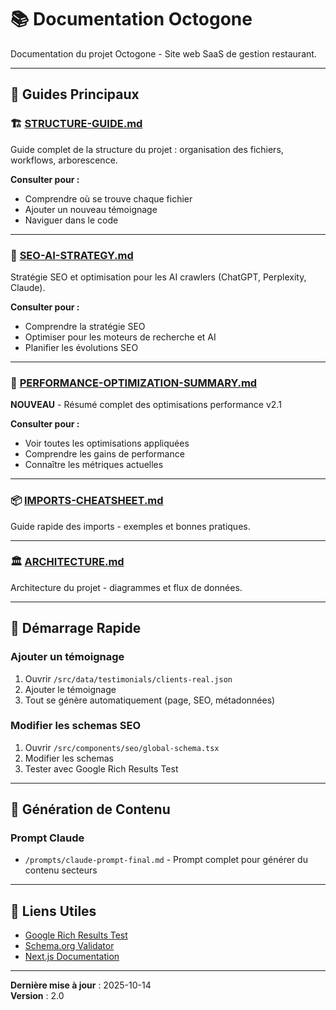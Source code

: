 # 📚 Documentation Octogone

Documentation du projet Octogone - Site web SaaS de gestion restaurant.

---

## 📖 Guides Principaux

### 🏗️ [STRUCTURE-GUIDE.md](./STRUCTURE-GUIDE.md)
Guide complet de la structure du projet : organisation des fichiers, workflows, arborescence.

**Consulter pour :**
- Comprendre où se trouve chaque fichier
- Ajouter un nouveau témoignage
- Naviguer dans le code

---

### 🎯 [SEO-AI-STRATEGY.md](./SEO-AI-STRATEGY.md)
Stratégie SEO et optimisation pour les AI crawlers (ChatGPT, Perplexity, Claude).

**Consulter pour :**
- Comprendre la stratégie SEO
- Optimiser pour les moteurs de recherche et AI
- Planifier les évolutions SEO

---

### 🚀 [PERFORMANCE-OPTIMIZATION-SUMMARY.md](./PERFORMANCE-OPTIMIZATION-SUMMARY.md)
**NOUVEAU** - Résumé complet des optimisations performance v2.1

**Consulter pour :**
- Voir toutes les optimisations appliquées
- Comprendre les gains de performance
- Connaître les métriques actuelles

---

### 📦 [IMPORTS-CHEATSHEET.md](./IMPORTS-CHEATSHEET.md)
Guide rapide des imports - exemples et bonnes pratiques.

---

### 🏛️ [ARCHITECTURE.md](./ARCHITECTURE.md)
Architecture du projet - diagrammes et flux de données.

---

## 🚀 Démarrage Rapide

### **Ajouter un témoignage**
1. Ouvrir `/src/data/testimonials/clients-real.json`
2. Ajouter le témoignage
3. Tout se génère automatiquement (page, SEO, métadonnées)

### **Modifier les schemas SEO**
1. Ouvrir `/src/components/seo/global-schema.tsx`
2. Modifier les schemas
3. Tester avec Google Rich Results Test

---

## 📁 Génération de Contenu

### **Prompt Claude**
- `/prompts/claude-prompt-final.md` - Prompt complet pour générer du contenu secteurs

---

## 🔗 Liens Utiles

- [Google Rich Results Test](https://search.google.com/test/rich-results)
- [Schema.org Validator](https://validator.schema.org/)
- [Next.js Documentation](https://nextjs.org/docs)

---

**Dernière mise à jour** : 2025-10-14  
**Version** : 2.0

